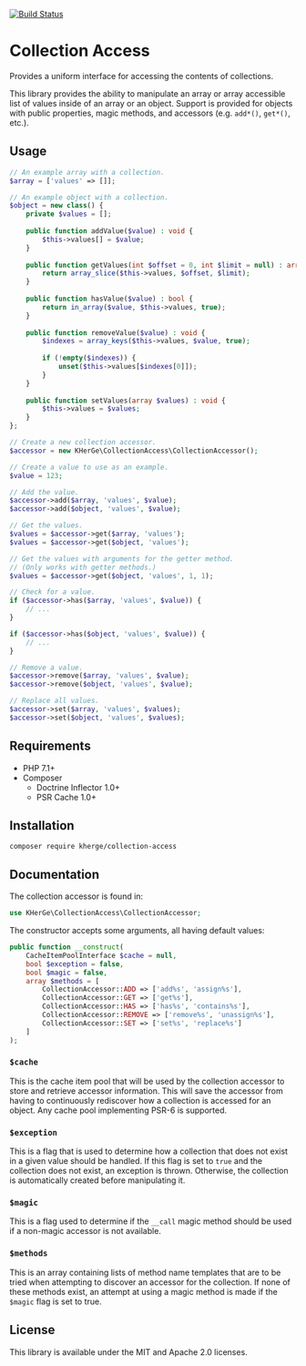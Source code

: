 [![Build Status](https://travis-ci.org/kherge-php/collection-access.svg?branch=master)](https://travis-ci.org/kherge-php/collection-access)

Collection Access
=================

Provides a uniform interface for accessing the contents of collections.

This library provides the ability to manipulate an array or array accessible
list of values inside of an array or an object. Support is provided for objects
with public properties, magic methods, and accessors (e.g. `add*()`, `get*()`, 
etc.).

Usage
-----

```php
// An example array with a collection.
$array = ['values' => []];

// An example object with a collection.
$object = new class() {
    private $values = [];
    
    public function addValue($value) : void {
        $this->values[] = $value;
    }
    
    public function getValues(int $offset = 0, int $limit = null) : array {
        return array_slice($this->values, $offset, $limit);
    }
    
    public function hasValue($value) : bool {
        return in_array($value, $this->values, true);
    }
    
    public function removeValue($value) : void {
        $indexes = array_keys($this->values, $value, true);
        
        if (!empty($indexes)) {
            unset($this->values[$indexes[0]]);
        }
    }
    
    public function setValues(array $values) : void {
        $this->values = $values;
    }
};

// Create a new collection accessor.
$accessor = new KHerGe\CollectionAccess\CollectionAccessor();

// Create a value to use as an example.
$value = 123;

// Add the value.
$accessor->add($array, 'values', $value);
$accessor->add($object, 'values', $value);

// Get the values.
$values = $accessor->get($array, 'values');
$values = $accessor->get($object, 'values');

// Get the values with arguments for the getter method.
// (Only works with getter methods.)
$values = $accessor->get($object, 'values', 1, 1);

// Check for a value.
if ($accessor->has($array, 'values', $value)) {
    // ...
}

if ($accessor->has($object, 'values', $value)) {
    // ...
}

// Remove a value.
$accessor->remove($array, 'values', $value);
$accessor->remove($object, 'values', $value);

// Replace all values.
$accessor->set($array, 'values', $values);
$accessor->set($object, 'values', $values);
```

Requirements
------------

- PHP 7.1+
- Composer
    - Doctrine Inflector 1.0+
    - PSR Cache 1.0+

Installation
------------

    composer require kherge/collection-access

Documentation
-------------

The collection accessor is found in:

```php
use KHerGe\CollectionAccess\CollectionAccessor;
```

The constructor accepts some arguments, all having default values:

```php
public function __construct(
    CacheItemPoolInterface $cache = null,
    bool $exception = false,
    bool $magic = false,
    array $methods = [
        CollectionAccessor::ADD => ['add%s', 'assign%s'],
        CollectionAccessor::GET => ['get%s'],
        CollectionAccessor::HAS => ['has%s', 'contains%s'],
        CollectionAccessor::REMOVE => ['remove%s', 'unassign%s'],
        CollectionAccessor::SET => ['set%s', 'replace%s']
    ]
);
```

### `$cache`

This is the cache item pool that will be used by the collection accessor to
store and retrieve accessor information. This will save the accessor from
having to continuously rediscover how a collection is accessed for an object.
Any cache pool implementing PSR-6 is supported.

### `$exception`

This is a flag that is used to determine how a collection that does not exist
in a given value should be handled. If this flag is set to `true` and the
collection does not exist, an exception is thrown. Otherwise, the collection
is automatically created before manipulating it.

### `$magic`

This is a flag used to determine if the `__call` magic method should be
used if a non-magic accessor is not available.

### `$methods`

This is an array containing lists of method name templates that are to be
tried when attempting to discover an accessor for the collection. If none
of these methods exist, an attempt at using a magic method is made if the
`$magic` flag is set to true.

License
-------

This library is available under the MIT and Apache 2.0 licenses.
